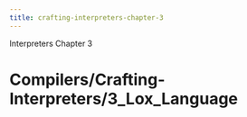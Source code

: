 ```yaml
---
title: crafting-interpreters-chapter-3
---
```


Interpreters Chapter 3

# Compilers/Crafting-Interpreters/3_Lox_Language
